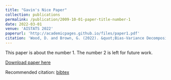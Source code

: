 ```yaml
---
title: "Gavin's Nice Paper"
collection: publications
permalink: /publication/2009-10-01-paper-title-number-1
date: 2022-03-01
venue: 'AISTATS 2022'
paperurl: 'http://academicpages.github.io/files/paper1.pdf'
citation: 'Wood, D. and Brown, G. (2022). &quot;Bias-Variance Decompositions for Margin Losses.&quot; <i>AISTATS</i>.'
---
```

This paper is about the number 1. The number 2 is left for future work.

[Download paper here](http://academicpages.github.io/files/paper1.pdf)

Recommended citation: <a href="https://scholar.googleusercontent.com/scholar.bib?q=info:xytlQCJxY3UJ:scholar.google.com/&output=citation&scisdr=CgXs6-GoEMvQsNI3dYw:AAGBfm0AAAAAYkMxbYx_cqUllQaKy7DFskmEqQrdJ69O&scisig=AAGBfm0AAAAAYkMxbSO1Vc_iMWoaEhexOwFjcsZ-AEAV&scisf=4&ct=citation&cd=-1&hl=en&scfhb=1">bibtex</a>
